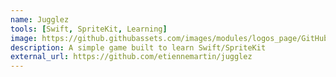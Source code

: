 ```yaml
---
name: Jugglez
tools: [Swift, SpriteKit, Learning]
image: https://github.githubassets.com/images/modules/logos_page/GitHub-Mark.png
description: A simple game built to learn Swift/SpriteKit
external_url: https://github.com/etiennemartin/jugglez
---
```


